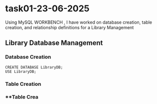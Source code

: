 # task01-23-06-2025
Using MySQL WORKBENCH , I have worked on database creation, table creation, and relationship definitions for a Library Management

## Library Database Management

### Database Creation

```
CREATE DATABASE LibraryDB;
USE LibraryDB;
```

### Table Creation

### **Table Crea
